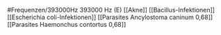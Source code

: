 #Frequenzen/393000Hz
393000 Hz (E)
[[Akne]]
[[Bacillus-Infektionen]]
[[Escherichia coli-Infektionen]]
[[Parasites Ancylostoma caninum 0,68]]
[[Parasites Haemonchus contortus 0,68]]
